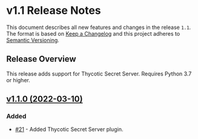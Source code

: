 # v1.1 Release Notes

This document describes all new features and changes in the release `1.1`. The format is based on [Keep a Changelog](https://keepachangelog.com/en/1.0.0/) and this project adheres to [Semantic Versioning](https://semver.org/spec/v2.0.0.html).

## Release Overview

This release adds support for Thycotic Secret Server. Requires Python 3.7 or higher. 

## [v1.1.0 (2022-03-10)](https://github.com/nautobot/nautobot-app-secrets-providers/releases/tag/v1.1.0)

### Added

- [#21](https://github.com/nautobot/nautobot-app-secrets-providers/issues/21) - Added Thycotic Secret Server plugin.
